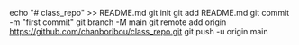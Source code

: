 echo "# class_repo" >> README.md
git init
git add README.md
git commit -m "first commit"
git branch -M main
git remote add origin https://github.com/chanboribou/class_repo.git
git push -u origin main
